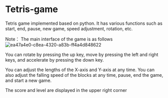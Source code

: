 # Tetris-game
Tetris game implemented based on python. It has various functions such as start, end, pause, new game, speed adjustment, rotation, etc.

Note：
The main interface of the game is as follows
![ea47a4e0-c8ea-4320-a83b-ff4a4d848622](https://github.com/user-attachments/assets/0171c226-ceca-4ce1-8eb5-63b89330a585)

You can rotate by pressing the up key, move by pressing the left and right keys, and accelerate by pressing the down key.

You can adjust the lengths of the X-axis and Y-axis at any time. You can also adjust the falling speed of the blocks at any time, pause, end the game, and start a new game.

The score and level are displayed in the upper right corner
